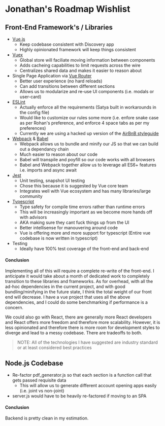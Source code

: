 # Jonathan's Roadmap Wishlist

## Front-End Framework's / Libraries
- [Vue.js](https://vuejs.org/)
	- Keep codebase consistent with Discovery app
	- Highly opinionated framework will keep things consistent
- [Vuex](https://vuex.vuejs.org/guide/)
	- Global store will faciliate moving information between components
	- Adds cacheing capabilities to limit requests across the wire
	- Centralizes shared data and makes it easier to reason about
- Single Page Application via [Vue Router](https://router.vuejs.org/guide/)
	- Better user experience (no hard reloads)
	- Can add transitions between different sections
	- Allows us to modularize and re-use UI components (i.e. modals or user-card)
- [ESLint](https://eslint.org/)
	- Actually enforce all the requirements (Satya built in workarounds in the config file)
	- Would like to customize our rules some more (i.e. enfore snake case as per Rohan's preference, and enforce 4 space tabs as per my preferences)
	- Currently we are using a hacked up version of the [AirBnB styleguide](https://github.com/airbnb/javascript)
- [Webpack](https://webpack.js.org/) & [Babel](https://babeljs.io/)
	- Webpack allows us to bundle and minify our JS so that we can build out a dependancy chain
	- Much easier to reason about our code
	- Babel will transpile and poyfill so our code works with all browsers
	- Babel and Webpack together allow us to leverage all ES6+ features i.e. imports and async await
- [Jest](https://jestjs.io/)
	- Unit testing, snapshot UI testing
	- Chose this because it is suggested by Vue core team
	- Integrates well with Vue ecosystem and has many libraries/large community
- [Typescript](https://www.typescriptlang.org/)
	- Type safety for compile time errors rather than runtime errors
	- This will be increasingly important as we become more hands off with advisors
	- AKA making sure they cant fuck things up from the UI
	- Better intellisense for manouvering around code
	- Vue is offering more and more support for typescript (Entire vue codebase is now written in typescript)
- Testing
	- Ideally have 100% test coverage of the front-end and back-end

#### Conclusion
Implementing all of this will require a complete re-write of the front-end. I anticipate it would take about a month of dedicated work to completely transition to these libraries and frameworks. As for overhead, with all the ad-hoc dependencies in the current project, and with good bundling/minifying in the future state, I think the total weight of our front end will decrease. I have a vue project that uses all the above dependencies, and I could do some benchmarking if performance is a concern.

We could also go with React, there are generally more React developers and React offers more freedom and therefore more scalability. However, it is less opinionated and therefore there is more room for development styles to diverge and lead to a messy codebase. There are tradeoffs to both.

>NOTE: All of the technologies I have suggested are industry standard or at least considered best practices

## Node.js Codebase
- Re-factor pdf_generator.js so that each section is a function call that gets passed requisite data
	- This will allow us to generate different account opening apps easily (i.e. joint vs non-joint)
- server.js would have to be heavily re-factored if moving to an SPA

#### Conclusion
Backend is pretty clean in my estimation.